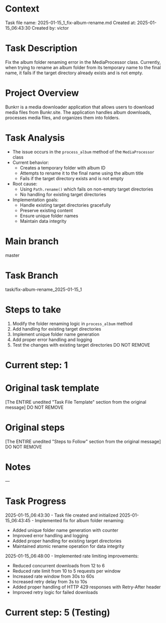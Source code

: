 # Context
Task file name: 2025-01-15_1_fix-album-rename.md
Created at: 2025-01-15_06:43:30
Created by: victor

# Task Description
Fix the album folder renaming error in the MediaProcessor class. Currently, when trying to rename an album folder from its temporary name to the final name, it fails if the target directory already exists and is not empty.

# Project Overview
Bunkrr is a media downloader application that allows users to download media files from Bunkr.site. The application handles album downloads, processes media files, and organizes them into folders.

# Task Analysis
- The issue occurs in the `process_album` method of the `MediaProcessor` class
- Current behavior:
  - Creates a temporary folder with album ID
  - Attempts to rename it to the final name using the album title
  - Fails if the target directory exists and is not empty
- Root cause:
  - Using `Path.rename()` which fails on non-empty target directories
  - No handling for existing target directories
- Implementation goals:
  - Handle existing target directories gracefully
  - Preserve existing content
  - Ensure unique folder names
  - Maintain data integrity

# Main branch
master

# Task Branch
task/fix-album-rename_2025-01-15_1

# Steps to take
1. Modify the folder renaming logic in `process_album` method
2. Add handling for existing target directories
3. Implement unique folder name generation
4. Add proper error handling and logging
5. Test the changes with existing target directories
DO NOT REMOVE

# Current step: 1

# Original task template
[The ENTIRE unedited "Task File Template" section from the original message]
DO NOT REMOVE

# Original steps
[The ENTIRE unedited "Steps to Follow" section from the original message]
DO NOT REMOVE

# Notes
—

# Task Progress
2025-01-15_06:43:30 - Task file created and initialized
2025-01-15_06:43:45 - Implemented fix for album folder renaming:
  - Added unique folder name generation with counter
  - Improved error handling and logging
  - Added proper handling for existing target directories
  - Maintained atomic rename operation for data integrity

2025-01-15_06:48:00 - Implemented rate limiting improvements:
  - Reduced concurrent downloads from 12 to 6
  - Reduced rate limit from 10 to 5 requests per window
  - Increased rate window from 30s to 60s
  - Increased retry delay from 3s to 10s
  - Added proper handling of HTTP 429 responses with Retry-After header
  - Improved retry logic for failed downloads

# Current step: 5 (Testing) 
